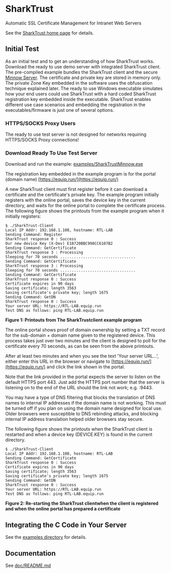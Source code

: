 # SharkTrust
Automatic SSL Certificate Management for Intranet Web Servers

See the [SharkTrust home page](https://realtimelogic.com/services/SharkTrust/) for details.

## Initial Test

As an initial test and to get an understanding of how SharkTrust
works. Download the ready to use demo server with integrated
SharkTrust client. The pre-compiled example bundles the SharkTrust
client and the secure
[Minnow Server](https://realtimelogic.com/products/sharkssl/minnow-server/).
The certificate and private key are stored in memory only. The
private Zone Key embedded in the software uses the obfuscation
technique explained later. The ready to use Windows
executable simulates how your end users could use SharkTrust with
a hard coded SharkTrust registration key embedded inside the
executable. SharkTrust enables different use case scenarios and
embedding the registration in the executables/firmware is just one
of several options.

### HTTPS/SOCKS Proxy Users

The ready to use test server is not designed for networks requiring HTTPS/SOCKS Proxy connections!

### Download Ready To Use Test Server
Download and run the example: [examples/SharkTrustMinnow.exe](examples/SharkTrustMinnow.exe)

The registration key embedded in the example program is for the
portal (domain name) [https://equip.run/](https://equip.run/)

A new SharkTrust client must first register before it can
download a certificate and the certificate's private key. The
example program initially registers with the online portal, saves
the device key in the current directory, and waits for the online
portal to complete the certificate process. The following figure
shows the printouts from the example program when it initially
registers:

```
$ ./SharkTrust-Client
Local IP Addr: 192.168.1.108, hostname: RTL-LAB
Sending Command: Register
SharkTrust response 0 : Success
Our new device Key (X-Dev) E18720BBC998CC6107B2
Sending Command: GetCertificate
SharkTrust response 3 : Processing
Sleeping for 70 seconds .................................
Sending Command: GetCertificate
SharkTrust response 3 : Processing
Sleeping for 70 seconds .................................
Sending Command: GetCertificate
SharkTrust response 0 : Success
Certificate expires in 90 days
Saving certificate; length 3563
Saving certificate's private key; length 1675
Sending Command: GetDN
SharkTrust response 0 : Success
Your server URL: https://RTL-LAB.equip.run
Test DNS as follows: ping RTL-LAB.equip.run
```
**Figure 1: Printouts from The SharkTrustclient example program**

The online portal shows proof of domain ownership by
setting a TXT record for the sub-domain + domain name given to the
registered device. This process takes just over two minutes and the
client is designed to poll for the certificate every 70 seconds, as
can be seen from the above printouts.

After at least two minutes and when you see the text 'Your server
URL...', either enter this URL in the browser or navigate to
[https://equip.run/](https://equip.run/) and click the link shown in
the portal.

Note that the link provided in the portal expects the server to listen
on the default HTTPS port 443. Just add the HTTPS port number that the
server is listening on to the end of the URL should the link not work;
e.g. :9443.

You may have a type of DNS filtering that blocks the translation of
DNS names to internal IP addresses if the domain name is not
working. This must be turned off if you plan on using the domain name
designed for local use. Older browsers were susceptible to DNS
rebinding attacks, and blocking internal IP address translation helped
older browsers stay secure.

The following figure shows the printouts when the SharkTrust
client is restarted and when a device key (DEVICE.KEY) is found in
the current directory.

```
$ ./SharkTrust-Client
Local IP Addr: 192.168.1.108, hostname: RTL-LAB
Sending Command: GetCertificate
SharkTrust response 0 : Success
Certificate expires in 90 days
Saving certificate; length 3563
Saving certificate's private key; length 1675
Sending Command: GetDN
SharkTrust response 0 : Success
Your server URL: https://RTL-LAB.equip.run
Test DNS as follows: ping RTL-LAB.equip.run
```
**Figure 2: Re-starting the SharkTrust clientwhen the client is registered and when the online portal has prepared a certificate**

## Integrating the C Code in Your Server

See the [examples directory](examples/README.md) for details.


## Documentation

See [doc/README.md](doc/README.md)
